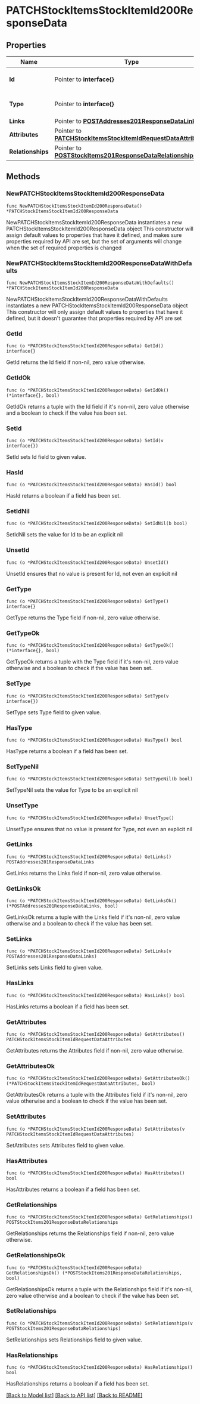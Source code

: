 # PATCHStockItemsStockItemId200ResponseData

## Properties

Name | Type | Description | Notes
------------ | ------------- | ------------- | -------------
**Id** | Pointer to **interface{}** | The resource&#39;s id | [optional] 
**Type** | Pointer to **interface{}** | The resource&#39;s type | [optional] 
**Links** | Pointer to [**POSTAddresses201ResponseDataLinks**](POSTAddresses201ResponseDataLinks.md) |  | [optional] 
**Attributes** | Pointer to [**PATCHStockItemsStockItemIdRequestDataAttributes**](PATCHStockItemsStockItemIdRequestDataAttributes.md) |  | [optional] 
**Relationships** | Pointer to [**POSTStockItems201ResponseDataRelationships**](POSTStockItems201ResponseDataRelationships.md) |  | [optional] 

## Methods

### NewPATCHStockItemsStockItemId200ResponseData

`func NewPATCHStockItemsStockItemId200ResponseData() *PATCHStockItemsStockItemId200ResponseData`

NewPATCHStockItemsStockItemId200ResponseData instantiates a new PATCHStockItemsStockItemId200ResponseData object
This constructor will assign default values to properties that have it defined,
and makes sure properties required by API are set, but the set of arguments
will change when the set of required properties is changed

### NewPATCHStockItemsStockItemId200ResponseDataWithDefaults

`func NewPATCHStockItemsStockItemId200ResponseDataWithDefaults() *PATCHStockItemsStockItemId200ResponseData`

NewPATCHStockItemsStockItemId200ResponseDataWithDefaults instantiates a new PATCHStockItemsStockItemId200ResponseData object
This constructor will only assign default values to properties that have it defined,
but it doesn't guarantee that properties required by API are set

### GetId

`func (o *PATCHStockItemsStockItemId200ResponseData) GetId() interface{}`

GetId returns the Id field if non-nil, zero value otherwise.

### GetIdOk

`func (o *PATCHStockItemsStockItemId200ResponseData) GetIdOk() (*interface{}, bool)`

GetIdOk returns a tuple with the Id field if it's non-nil, zero value otherwise
and a boolean to check if the value has been set.

### SetId

`func (o *PATCHStockItemsStockItemId200ResponseData) SetId(v interface{})`

SetId sets Id field to given value.

### HasId

`func (o *PATCHStockItemsStockItemId200ResponseData) HasId() bool`

HasId returns a boolean if a field has been set.

### SetIdNil

`func (o *PATCHStockItemsStockItemId200ResponseData) SetIdNil(b bool)`

 SetIdNil sets the value for Id to be an explicit nil

### UnsetId
`func (o *PATCHStockItemsStockItemId200ResponseData) UnsetId()`

UnsetId ensures that no value is present for Id, not even an explicit nil
### GetType

`func (o *PATCHStockItemsStockItemId200ResponseData) GetType() interface{}`

GetType returns the Type field if non-nil, zero value otherwise.

### GetTypeOk

`func (o *PATCHStockItemsStockItemId200ResponseData) GetTypeOk() (*interface{}, bool)`

GetTypeOk returns a tuple with the Type field if it's non-nil, zero value otherwise
and a boolean to check if the value has been set.

### SetType

`func (o *PATCHStockItemsStockItemId200ResponseData) SetType(v interface{})`

SetType sets Type field to given value.

### HasType

`func (o *PATCHStockItemsStockItemId200ResponseData) HasType() bool`

HasType returns a boolean if a field has been set.

### SetTypeNil

`func (o *PATCHStockItemsStockItemId200ResponseData) SetTypeNil(b bool)`

 SetTypeNil sets the value for Type to be an explicit nil

### UnsetType
`func (o *PATCHStockItemsStockItemId200ResponseData) UnsetType()`

UnsetType ensures that no value is present for Type, not even an explicit nil
### GetLinks

`func (o *PATCHStockItemsStockItemId200ResponseData) GetLinks() POSTAddresses201ResponseDataLinks`

GetLinks returns the Links field if non-nil, zero value otherwise.

### GetLinksOk

`func (o *PATCHStockItemsStockItemId200ResponseData) GetLinksOk() (*POSTAddresses201ResponseDataLinks, bool)`

GetLinksOk returns a tuple with the Links field if it's non-nil, zero value otherwise
and a boolean to check if the value has been set.

### SetLinks

`func (o *PATCHStockItemsStockItemId200ResponseData) SetLinks(v POSTAddresses201ResponseDataLinks)`

SetLinks sets Links field to given value.

### HasLinks

`func (o *PATCHStockItemsStockItemId200ResponseData) HasLinks() bool`

HasLinks returns a boolean if a field has been set.

### GetAttributes

`func (o *PATCHStockItemsStockItemId200ResponseData) GetAttributes() PATCHStockItemsStockItemIdRequestDataAttributes`

GetAttributes returns the Attributes field if non-nil, zero value otherwise.

### GetAttributesOk

`func (o *PATCHStockItemsStockItemId200ResponseData) GetAttributesOk() (*PATCHStockItemsStockItemIdRequestDataAttributes, bool)`

GetAttributesOk returns a tuple with the Attributes field if it's non-nil, zero value otherwise
and a boolean to check if the value has been set.

### SetAttributes

`func (o *PATCHStockItemsStockItemId200ResponseData) SetAttributes(v PATCHStockItemsStockItemIdRequestDataAttributes)`

SetAttributes sets Attributes field to given value.

### HasAttributes

`func (o *PATCHStockItemsStockItemId200ResponseData) HasAttributes() bool`

HasAttributes returns a boolean if a field has been set.

### GetRelationships

`func (o *PATCHStockItemsStockItemId200ResponseData) GetRelationships() POSTStockItems201ResponseDataRelationships`

GetRelationships returns the Relationships field if non-nil, zero value otherwise.

### GetRelationshipsOk

`func (o *PATCHStockItemsStockItemId200ResponseData) GetRelationshipsOk() (*POSTStockItems201ResponseDataRelationships, bool)`

GetRelationshipsOk returns a tuple with the Relationships field if it's non-nil, zero value otherwise
and a boolean to check if the value has been set.

### SetRelationships

`func (o *PATCHStockItemsStockItemId200ResponseData) SetRelationships(v POSTStockItems201ResponseDataRelationships)`

SetRelationships sets Relationships field to given value.

### HasRelationships

`func (o *PATCHStockItemsStockItemId200ResponseData) HasRelationships() bool`

HasRelationships returns a boolean if a field has been set.


[[Back to Model list]](../README.md#documentation-for-models) [[Back to API list]](../README.md#documentation-for-api-endpoints) [[Back to README]](../README.md)


